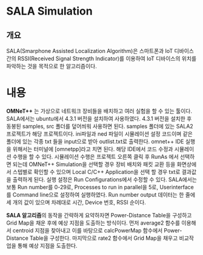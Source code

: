


# SALA Simulation

## 개요

SALA(Smarphone Assisted Localization Algorithm)은 스마트폰과 IoT 디바이스간의 RSSI(Received Signal Strength Indicator)를 이용하여 IoT 디바이스의 위치를 파악하는 것을 목적으로 한 알고리즘이다.


# 내용

**OMNeT++** 는 가상으로 네트워크 장비들을 배치하고 여러 실험을 할 수 있는 툴이다. SALA에서는 ubuntu에서 4.3.1 버전을 설치하여 사용하였다. 4.3.1 버전을 설치한 후 동봉된 samples, src 폴더를 덮어씌워 사용하면 된다. samples 폴더에 있는 SALA2 프로젝트가 해당 프로젝트이다. ini파일과 ned 파일이 시뮬레이션 설정 코드이며 같은 폴더에 있는 각종 txt 들을 input으로 받아 outlist.txt로 출력한다. omnet++ IDE 실행을 위해서는 터미널에 [omnetpp]라고 치면 된다. 해당 IDE에서 코드 수정과 시뮬레이션 수행을 할 수 있다. 시뮬레이션 수행은 프로젝트 오른쪽 클릭 후 RunAs 에서 선택하면 되는데 OMNeT++ Simulation을 선택할 경우 장비 배치와 패킷 교환 등을 화면상에서 스텝별로 확인할 수 있으며 Local C/C++ Application을 선택 할 경우 txt로 결과값을 출력하게 된다. 실행 설정은 Run Configurations에서 수정할 수 있다. SALA에서는 보통 Run number를 0-29로, Processes to run in parallel을 5로, Userinterface를 Command line으로 설정하여 실행하였다. Run number output 데이터는 한 줄에 세 개의 값이 있으며 차례대로 시간, Device 번호, RSSI 순이다.

**SALA 알고리즘**의 동작을 간략하게 요약하자면 Power-Distance Table을 구성하고 Grid Map을 채운 후에 예상 지점을 도출하는 방식이다. 먼저 average2 함수를 이용해서 centroid 지점을 찾아내고 이를 바탕으로 calcPowerMap 함수에서 Power-Distance Table을 구성한다. 마지막으로 rate2 함수에서 Grid Map을 채우고 비교작업을 통해 예상 지점을 도출한다.


